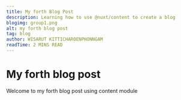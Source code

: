 ```yaml
---
title: My forth Blog Post
description: Learning how to use @nuxt/content to create a blog
blogimg: group1.png
alt: my forth blog post
tag: blog
author: WISARUT KITTICHAROENPHONNGAM
readTime: 2 MINS READ
---
```

# My forth blog post

Welcome to my forth blog post using content module